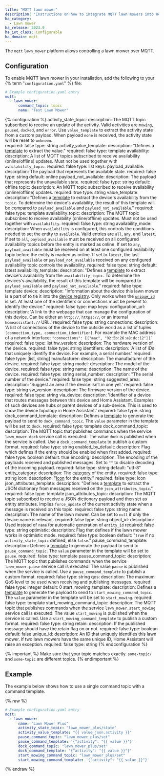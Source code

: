 ```yaml
---
title: "MQTT lawn mower"
description: "Instructions on how to integrate MQTT lawn mowers into Home Assistant."
ha_category:
  - Lawn mower
ha_release: 2023.9
ha_iot_class: Configurable
ha_domain: mqtt
---
```


The `mqtt` `lawn_mower` platform allows controlling a lawn mower over MQTT.

## Configuration

To enable MQTT lawn mower in your installation, add the following to your {% term "`configuration.yaml`" %} file:

```yaml
# Example configuration.yaml entry
mqtt:
  - lawn_mower:
      command_topic: topic
      name: "Test Lawn Mower"
```

{% configuration %}
activity_state_topic:
  description: The MQTT topic subscribed to receive an update of the activity. Valid activities are `mowing`, `paused`, `docked`, and `error`. Use `value_template` to extract the activity state from a custom payload. When payload `none` is received, the activity state will be reset to `unknown`.  
  required: false
  type: string
activity_value_template:
  description: "Defines a [template](/docs/configuration/templating/#using-templates-with-the-mqtt-integration) to extract the value."
  required: false
  type: template
availability:
  description: A list of MQTT topics subscribed to receive availability (online/offline) updates. Must not be used together with `availability_topic`.
  required: false
  type: list
  keys:
    payload_available:
      description: The payload that represents the available state.
      required: false
      type: string
      default: online
    payload_not_available:
      description: The payload that represents the unavailable state.
      required: false
      type: string
      default: offline
    topic:
      description: An MQTT topic subscribed to receive availability (online/offline) updates.
      required: true
      type: string
    value_template:
      description: "Defines a [template](/docs/configuration/templating/#using-templates-with-the-mqtt-integration) to extract the device's availability from the `topic`. To determine the device's availability, the result of this template will be compared to `payload_available` and `payload_not_available`."
      required: false
      type: template
availability_topic:
  description: The MQTT topic subscribed to receive availability (online/offline) updates. Must not be used together with `availability`.
  required: false
  type: string
availability_mode:
   description: When `availability` is configured, this controls the conditions needed to set the entity to `available`. Valid entries are `all`, `any`, and `latest`. If set to `all`, `payload_available` must be received on all configured availability topics before the entity is marked as online. If set to `any`, `payload_available` must be received on at least one configured availability topic before the entity is marked as online. If set to `latest`, the last `payload_available` or `payload_not_available` received on any configured availability topic controls the availability.
   required: false
   type: string
   default: latest
availability_template:
  description: "Defines a [template](/docs/configuration/templating/#using-templates-with-the-mqtt-integration) to extract device's availability from the `availability_topic`. To determine the devices's availability, the result of this template will be compared to `payload_available` and `payload_not_available`."
  required: false
  type: template
device:
  description: "Information about the device this lawn mower is a part of to tie it into the [device registry](https://developers.home-assistant.io/docs/en/device_registry_index.html). Only works when the [`unique_id`](#unique_id) is set. At least one of the identifiers or connections must be present to identify the device."
  required: false
  type: map
  keys:
    configuration_url:
      description: 'A link to the webpage that can manage the configuration of this device. Can be either an `http://`, `https://`, or an internal `homeassistant://` URL.'
      required: false
      type: string
    connections:
      description: 'A list of connections of the device to the outside world as a list of tuples `[connection_type, connection_identifier]`. For example the MAC address of a network interface: `"connections": [["mac", "02:5b:26:a8:dc:12"]]`.'
      required: false
      type: list
    hw_version:
      description: The hardware version of the device.
      required: false
      type: string
    identifiers:
      description: 'A list of IDs that uniquely identify the device. For example, a serial number.'
      required: false
      type: [list, string]
    manufacturer:
      description: The manufacturer of the device.
      required: false
      type: string
    model:
      description: The model of the device.
      required: false
      type: string
    name:
      description: The name of the device.
      required: false
      type: string
    serial_number:
      description: "The serial number of the device."
      required: false
      type: string
    suggested_area:
      description: 'Suggest an area if the device isn’t in one yet.'
      required: false
      type: string
    sw_version:
      description: The firmware version of the device.
      required: false
      type: string
    via_device:
      description: 'Identifier of a device that routes messages between this device and Home Assistant. Examples of such devices are hubs or parent devices of a sub-device. This is used to show the device topology in Home Assistant.'
      required: false
      type: string
dock_command_template:
  description: Defines a [template](/docs/configuration/templating/#using-templates-with-the-mqtt-integration) to generate the payload to send to `dock_command_topic`. The `value` parameter in the template will be set to `dock`.
  required: false
  type: template
dock_command_topic:
  description: The MQTT topic that publishes commands when the service `lawn_mower.dock` service call is executed. The value `dock` is published when the service is called. Use a `dock_command_template` to publish a custom format.
  required: false
  type: string
enabled_by_default:
  description: Flag which defines if the entity should be enabled when first added.
  required: false
  type: boolean
  default: true
encoding:
  description: The encoding of the payloads received and published messages. Set to `""` to disable decoding of the incoming payload.
  required: false
  type: string
  default: "utf-8"
entity_category:
  description: The [category](https://developers.home-assistant.io/docs/core/entity#generic-properties) of the entity.
  required: false
  type: string
icon:
  description: "[Icon](/docs/configuration/customizing-devices/#icon) for the entity."
  required: false
  type: icon
json_attributes_template:
  description: "Defines a [template](/docs/configuration/templating/#using-templates-with-the-mqtt-integration) to extract the JSON dictionary from messages received on the `json_attributes_topic`."
  required: false
  type: template
json_attributes_topic:
  description: The MQTT topic subscribed to receive a JSON dictionary payload and then set as entity attributes. Implies `force_update` of the current activity state when a message is received on this topic.
  required: false
  type: string
name:
  description: The name of the lawn mower. Can be set to `null` if only the device name is relevant.
  required: false
  type: string
object_id:
  description: Used instead of `name` for automatic generation of `entity_id`
  required: false
  type: string
optimistic:
  description: Flag that defines if the lawn mower works in optimistic mode.
  required: false
  type: boolean
  default: "`true` if no `activity_state_topic` defined, else `false`."
pause_command_template:
  description: Defines a [template](/docs/configuration/templating/#using-templates-with-the-mqtt-integration) to generate the payload to send to `pause_command_topic`. The `value` parameter in the template will be set to `pause`.
  required: false
  type: template
pause_command_topic:
  description: The MQTT topic that publishes commands when the service `lawn_mower.pause` service call is executed. The value `pause` is published when the service is called. Use a `pause_command_template` to publish a custom format.
  required: false
  type: string
qos:
  description: The maximum QoS level to be used when receiving and publishing messages.
  required: false
  type: integer
  default: 0
start_mowing_template:
  description: Defines a [template](/docs/configuration/templating/#using-templates-with-the-mqtt-integration) to generate the payload to send to `start_mowing_command_topic`. The `value` parameter in the template will be set to `start_mowing`.
  required: false
  type: template
start_mowing_command_topic:
  description: The MQTT topic that publishes commands when the service `lawn_mower.start_mowing` service call is executed. The value `start_mowing` is published when the service is called. Use a `start_mowing_command_template` to publish a custom format.
  required: false
  type: string
retain:
  description: If the published message should have the retain flag on or not.
  required: false
  type: boolean
  default: false
unique_id:
  description: An ID that uniquely identifies this lawn mower. If two lawn mowers have the same unique ID, Home Assistant will raise an exception.
  required: false
  type: string
{% endconfiguration %}

{% important %}
Make sure that your topic matches exactly. `some-topic/` and `some-topic` are different topics.
{% endimportant %}

## Example

The example below shows how to use a single command topic with a command template.

{% raw %}

```yaml
# Example configuration.yaml entry
mqtt:
  - lawn_mower:
      name: "Lawn Mower Plus"
      activity_state_topic: "lawn_mower_plus/state"
      activity_value_template: "{{ value_json.activity }}" 
      pause_command_topic: "lawn_mower_plus/set"
      pause_command_template: '{"activity": "{{ value }}"}' 
      dock_command_topic: "lawn_mower_plus/set"
      dock_command_template: '{"activity": "{{ value }}"}' 
      start_mowing_command_topic: "lawn_mower_plus/set"
      start_mowing_command_template: '{"activity": "{{ value }}"}' 
```

{% endraw %}
